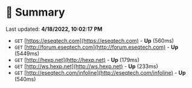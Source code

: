 # 📖 Summary
Last updated: **4/18/2022, 10:02:17 PM**

- `GET` [https://eseqtech.com](https://eseqtech.com) - **Up** (560ms)
- `GET` [http://forum.eseqtech.com](http://forum.eseqtech.com) - **Up** (5449ms)
- `GET` [http://hexp.net](http://hexp.net) - **Up** (179ms)
- `GET` [http://ws.hexp.net](http://ws.hexp.net) - **Up** (233ms)
- `GET` [http://eseqtech.com/infoline](http://eseqtech.com/infoline) - **Up** (540ms)
